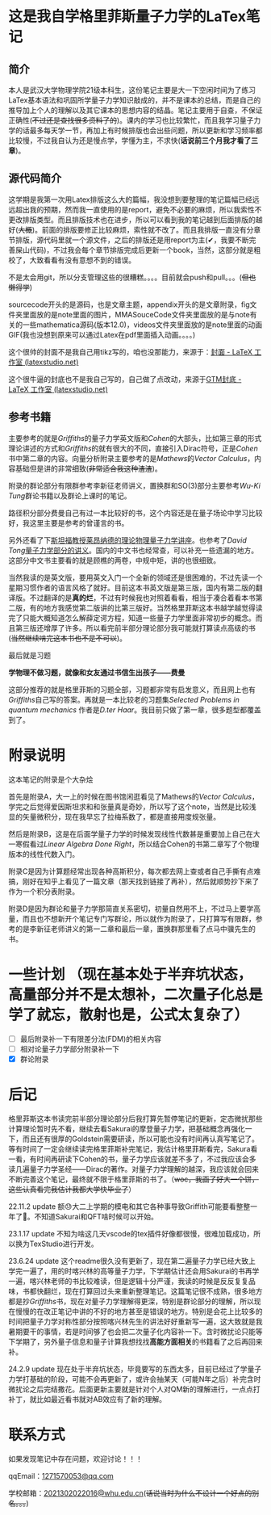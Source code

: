 # 这是我自学格里菲斯量子力学的LaTex笔记

## 简介
本人是武汉大学物理学院21级本科生，这份笔记主要是大一下空闲时间为了练习LaTex基本语法和巩固所学量子力学知识敲成的，并不是课本的总结，而是自己的推导加上个人的理解以及其它课本的思想内容的结晶。笔记主要用于自查，不保证正确性(~~不过还是查找很多资料了的~~)。课内的学习也比较繁忙，而且我学习量子力学的话最多每天学一节，再加上有时候排版也会出些问题，所以更新和学习频率都比较慢，不过我自认为还是慢点学，学懂为主，不求快(**话说前三个月我才看了三章**)。

## 源代码简介
这学期是我第一次用Latex排版这么大的篇幅，我没想到要整理的笔记篇幅已经远远超出我的预期，然而我一直使用的是report，避免不必要的麻烦，所以我索性不更改排版类型。而且排版技术也在进步，所以可以看到我的笔记越到后面排版的越好(~~大概~~)。前面的排版要修正比较麻烦，索性就不改了。而且我排版一直没有分章节排版，源代码里就一个源文件，之后的排版还是用report为主(✔，我要不断完善屎山代码)，不过我会每个章节排版完成后更新一个book，当然，这部分就是粗校了，大致看看有没有意想不到的错误。

不是太会用git，所以分支管理这些的很糟糕。。。。目前就会push和pull。。。(~~但也懒得学~~)

sourcecode开头的是源码，也是文章主题，appendix开头的是文章附录，fig文件夹里面放的是note里面的图片，MMASouceCode文件夹里面放的是与note有关的一些mathematica源码(版本12.0)，videos文件夹里面放的是note里面的动画GIF(我也没想到原来可以通过Latex在pdf里面插入动画。。。。)

这个很帅的封面不是我自己用tikz写的，咱也没那能力，来源于：[封面 - LaTeX 工作室 (latexstudio.net)](https://www.latexstudio.net/index/details/index/mid/3121.html)

这个很牛逼的封底也不是我自己写的，自己做了点改动，来源于[GTM封底 - LaTeX 工作室 (latexstudio.net)](https://www.latexstudio.net/index/details/index/mid/2719.html)

## 参考书籍

主要参考的就是*Griffiths*的量子力学英文版和*Cohen*的大部头，比如第三章的形式理论讲述的方式和*Griffiths*的就有很大的不同，直接引入Dirac符号，正是*Cohen*书中第二章的内容。向量分析附录主要参考的是*Mathews*的*Vector Calculus*，内容基础但是讲的非常细致(~~非常适合我这种渣渣~~)。

附录的群论部分有限群参考李新征老师讲义，置换群和SO(3)部分主要参考*Wu-Ki Tung*群论书籍以及群论上课时的笔记。

路径积分部分费曼自己有过一本比较好的书，这个内容还是在量子场论中学习比较好，我这里主要是参考的曾谨言的书。

另外还看了下[斯坦福教授莱昂纳德的理论物理量子力学讲座](https://www.bilibili.com/video/BV1Wa411Y7gC?spm_id_from=333.337.search-card.all.click)。也参考了*David Tong*[量子力学部分的讲义](http://www.damtp.cam.ac.uk/user/tong/quantum.html)。国内的中文书也经常查，可以补充一些遗漏的地方。这部分中文书主要看的就是顾樵的两卷，中规中矩，讲的也很细致。

当然我读的是英文版，要用英文入门一个全新的领域还是很困难的，不过先读一个星期习惯作者的语言风格了就好。目前这本书英文版是第三版，国内有第二版的翻译版。不过翻译的是**真的烂**，不过有时候我也对照着看看，相当于凑合着看本书第二版，有的地方我感觉第二版讲的比第三版好。当然格里菲斯这本书越学越觉得读完了只能大概知道怎么解薛定谔方程，知道一些量子力学里面非常初步的概念。而且第三版还增厚了许多。所以看完前半部分理论部分我可能就打算读点高级的书(~~当然继续啃完这本书也不是不可以~~)。

最后就是习题

**学物理不做习题，就像和女友通过书信生出孩子——费曼**

这部分推荐的就是格里菲斯的习题全部，习题都非常有启发意义，而且网上也有*Griffiths*自己写的答案。再就是一本比较老的习题集*Selected Problems in quantum mechanics* 作者是*D.ter Haar*。我目前只做了第一章，很多题型都覆盖到了。

# 附录说明

这本笔记的附录是个大杂烩

首先是附录A，大一上的时候在图书馆闲逛看见了Mathews的*Vector Calculus*，学完之后觉得爱因斯坦求和和张量真是奇妙，所以写了这个note，当然是比较浅显的矢量微积分，现在我早忘了拉梅系数了，都是直接用度规张量。

然后是附录B，这是在后面学量子力学的时候发现线性代数甚是重要加上自己在大一寒假看过*Linear Algebra Done Right*，所以结合Cohen的书第二章写了个物理版本的线性代数入门。

附录C是因为计算题经常出现各种高斯积分，每次都去网上查或者自己手撕有点难搞，刚好在知乎上看见了一篇文章（那天找到链接了再补），然后就顺势抄下来了作为一个积分表附录。

附录D是因为群论和量子力学那简直关系密切，初量自然用不上，不过马上要学高量，而且也不想新开个笔记专门写群论，所以就作为附录了，只打算写有限群，参考的是李新征老师讲义的第一二章和最后一章，置换群那里看了点马中骥先生的书。

#  一些计划 （现在基本处于半弃坑状态，高量部分并不是太想补，二次量子化总是学了就忘，散射也是，公式太复杂了）

- [ ] 最后附录补一下有限差分法(FDM)的相关内容
- [ ] 相对论量子力学部分附录补一下
- [x] 群论附录

# 后记

格里菲斯这本书读完前半部分理论部分后我打算先暂停笔记的更新，定态微扰那些计算理论暂时先不看，继续去看Sakurai的摩登量子力学，把基础概念再强化一下，而且还有很厚的Goldstein需要研读，所以可能也没有时间再认真写笔记了。等有时间了一定会继续读完格里菲斯补完笔记，我估计格里菲斯看完，Sakura看一看，有时间再研读下Cohen的书，量子力学应该就差不多了，不过我应该会多读几遍量子力学圣经——Dirac的著作。对量子力学理解的越深，我应该就会回来不断完善这个笔记，最终就不限于格里菲斯的书了。（~~woc，我画了好大一个饼，这些认真看完我估计我都大学快毕业了~~）

22.11.2 update 额😓大二上学期的模电和其它各种事导致Griffith可能要看整整一年了🤣。不知道Sakurai和QFT啥时候可以开始。

23.1.17 update 不知为啥这几天vscode的tex插件好像都很慢，很难加载成功，所以换为TexStudio进行开发。

23.6.24 update 这个readme很久没有更新了，现在第二遍量子力学已经大致上学完一遍了，用的时喀兴林的高等量子力学，下学期估计还会用Sakurai的书再学一遍，喀兴林老师的书比较难读，但是逻辑十分严谨，我读的时候是反反复复品味，书都快翻烂，现在打算回过头来重新整理笔记。这篇笔记很不成熟，很多地方都是抄*Griffiths*书，现在对量子力学理解得更深，特别是群论部分的理解，所以现在慢慢的在改正笔记中讲的不好的地方甚至是错误的地方。特别是会花上比较多的时间把量子力学对称性部分按照喀兴林先生的讲法好好重新写一遍，这大致就是我暑期要干的事情，若是时间够了也会把二次量子化内容补一下。含时微扰论只能等下学期了，另外量子信息和量子计算我想找找**高能方面相关**的书籍看了之后再回来补。

24.2.9 update 现在处于半弃坑状态，毕竟要写的东西太多，目前已经过了学量子力学打基础的阶段，可能不会再更新了，或许会抽某天（可能N年之后）补完含时微扰论之后完结撒花。后面更新主要就是针对个人对QM新的理解进行，一点点打补丁，就比如最近看书就对AB效应有了新的理解。

# 联系方式

如果发现笔记中存在问题，欢迎讨论！！！

qqEmail：1271570053@qq.com

学校邮箱：2021302022016@whu.edu.cn(~~话说当时为什么不设计一个好点的别名。。。~~)